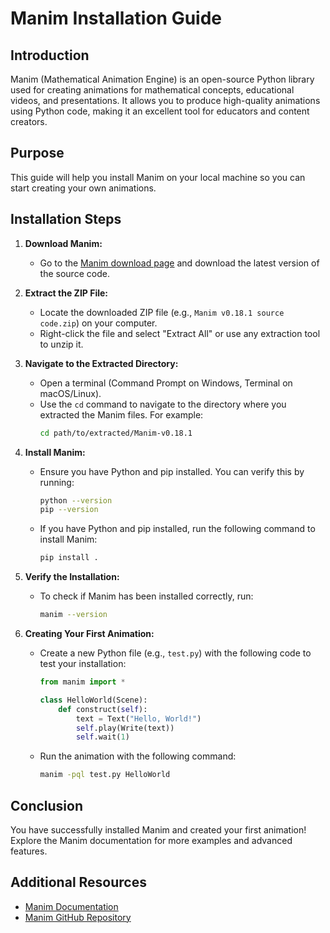 # Manim Installation Guide

## Introduction
Manim (Mathematical Animation Engine) is an open-source Python library used for creating animations for mathematical concepts, educational videos, and presentations. It allows you to produce high-quality animations using Python code, making it an excellent tool for educators and content creators.

## Purpose
This guide will help you install Manim on your local machine so you can start creating your own animations.

## Installation Steps

1. **Download Manim:**
   - Go to the [Manim download page](https://sourceforge.net/projects/manim.mirror/) and download the latest version of the source code.

2. **Extract the ZIP File:**
   - Locate the downloaded ZIP file (e.g., `Manim v0.18.1 source code.zip`) on your computer.
   - Right-click the file and select "Extract All" or use any extraction tool to unzip it.

3. **Navigate to the Extracted Directory:**
   - Open a terminal (Command Prompt on Windows, Terminal on macOS/Linux).
   - Use the `cd` command to navigate to the directory where you extracted the Manim files. For example:
     ```bash
     cd path/to/extracted/Manim-v0.18.1
     ```

4. **Install Manim:**
   - Ensure you have Python and pip installed. You can verify this by running:
     ```bash
     python --version
     pip --version
     ```
   - If you have Python and pip installed, run the following command to install Manim:
     ```bash
     pip install .
     ```

5. **Verify the Installation:**
   - To check if Manim has been installed correctly, run:
     ```bash
     manim --version
     ```

6. **Creating Your First Animation:**
   - Create a new Python file (e.g., `test.py`) with the following code to test your installation:
     ```python
     from manim import *

     class HelloWorld(Scene):
         def construct(self):
             text = Text("Hello, World!")
             self.play(Write(text))
             self.wait(1)
     ```
   - Run the animation with the following command:
     ```bash
     manim -pql test.py HelloWorld
     ```

## Conclusion
You have successfully installed Manim and created your first animation! Explore the Manim documentation for more examples and advanced features.

## Additional Resources
- [Manim Documentation](https://docs.manim.community/en/stable/)
- [Manim GitHub Repository](https://github.com/ManimCommunity/manim)
